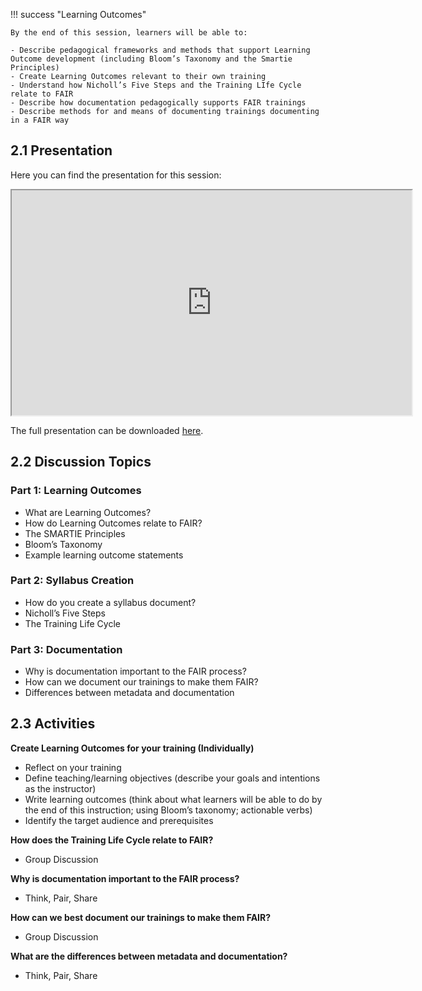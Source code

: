 !!! success "Learning Outcomes"

    By the end of this session, learners will be able to:

    - Describe pedagogical frameworks and methods that support Learning Outcome development (including Bloom’s Taxonomy and the Smartie Principles) 
    - Create Learning Outcomes relevant to their own training 
    - Understand how Nicholl’s Five Steps and the Training LIfe Cycle relate to FAIR
    - Describe how documentation pedagogically supports FAIR trainings 
    - Describe methods for and means of documenting trainings documenting in a FAIR way 
 

## 2.1 Presentation
Here you can find the presentation for this session: 
 
 <iframe src="https://docs.google.com/presentation/d/1Hr8UfxxNSD2y9EHUw410ZN_D1D1IcLHw/preview" width="640" height="360" allow="autoplay"></iframe>

The full presentation can be downloaded [here](https://docs.google.com/presentation/d/1Hr8UfxxNSD2y9EHUw410ZN_D1D1IcLHw/export?format=pdf).

## 2.2 Discussion Topics
### Part 1: Learning Outcomes 
- What are Learning Outcomes? 
- How do Learning Outcomes relate to FAIR?
- The SMARTIE Principles
- Bloom’s Taxonomy
- Example learning outcome statements

### Part 2: Syllabus Creation
- How do you create a syllabus document? 
- Nicholl’s Five Steps 
- The Training Life Cycle 

### Part 3: Documentation 
- Why is documentation important to the FAIR process?
- How can we document our trainings to make them FAIR?
- Differences between metadata and documentation 

## 2.3 Activities 
**Create Learning Outcomes for your training (Individually)**

- Reflect on your training
- Define teaching/learning objectives (describe your goals and intentions as the instructor)
- Write learning outcomes (think about what learners will be able to do by the end of this instruction; using Bloom’s taxonomy; actionable verbs)
- Identify the target audience and prerequisites

**How does the Training Life Cycle relate to FAIR?** 

- Group Discussion

**Why is documentation important to the FAIR process?** 

- Think, Pair, Share

**How can we best document our trainings to make them FAIR?** 

- Group Discussion

**What are the differences between metadata and documentation?** 

- Think, Pair, Share
